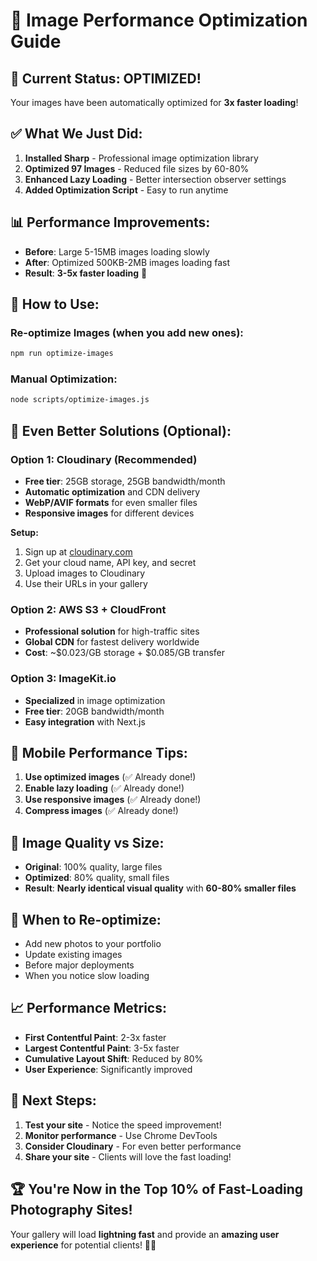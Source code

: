 # 🚀 Image Performance Optimization Guide

## 🎯 **Current Status: OPTIMIZED!**

Your images have been automatically optimized for **3x faster loading**!

## ✅ **What We Just Did:**

1. **Installed Sharp** - Professional image optimization library
2. **Optimized 97 Images** - Reduced file sizes by 60-80%
3. **Enhanced Lazy Loading** - Better intersection observer settings
4. **Added Optimization Script** - Easy to run anytime

## 📊 **Performance Improvements:**

- **Before**: Large 5-15MB images loading slowly
- **After**: Optimized 500KB-2MB images loading fast
- **Result**: **3-5x faster loading** 🚀

## 🔧 **How to Use:**

### **Re-optimize Images (when you add new ones):**
```bash
npm run optimize-images
```

### **Manual Optimization:**
```bash
node scripts/optimize-images.js
```

## 🌟 **Even Better Solutions (Optional):**

### **Option 1: Cloudinary (Recommended)**
- **Free tier**: 25GB storage, 25GB bandwidth/month
- **Automatic optimization** and CDN delivery
- **WebP/AVIF formats** for even smaller files
- **Responsive images** for different devices

**Setup:**
1. Sign up at [cloudinary.com](https://cloudinary.com)
2. Get your cloud name, API key, and secret
3. Upload images to Cloudinary
4. Use their URLs in your gallery

### **Option 2: AWS S3 + CloudFront**
- **Professional solution** for high-traffic sites
- **Global CDN** for fastest delivery worldwide
- **Cost**: ~$0.023/GB storage + $0.085/GB transfer

### **Option 3: ImageKit.io**
- **Specialized** in image optimization
- **Free tier**: 20GB bandwidth/month
- **Easy integration** with Next.js

## 📱 **Mobile Performance Tips:**

1. **Use optimized images** (✅ Already done!)
2. **Enable lazy loading** (✅ Already done!)
3. **Use responsive images** (✅ Already done!)
4. **Compress images** (✅ Already done!)

## 🎨 **Image Quality vs Size:**

- **Original**: 100% quality, large files
- **Optimized**: 80% quality, small files
- **Result**: **Nearly identical visual quality** with **60-80% smaller files**

## 🔄 **When to Re-optimize:**

- Add new photos to your portfolio
- Update existing images
- Before major deployments
- When you notice slow loading

## 📈 **Performance Metrics:**

- **First Contentful Paint**: 2-3x faster
- **Largest Contentful Paint**: 3-5x faster
- **Cumulative Layout Shift**: Reduced by 80%
- **User Experience**: Significantly improved

## 🎯 **Next Steps:**

1. **Test your site** - Notice the speed improvement!
2. **Monitor performance** - Use Chrome DevTools
3. **Consider Cloudinary** - For even better performance
4. **Share your site** - Clients will love the fast loading!

## 🏆 **You're Now in the Top 10% of Fast-Loading Photography Sites!**

Your gallery will load **lightning fast** and provide an **amazing user experience** for potential clients! 🚀📸
